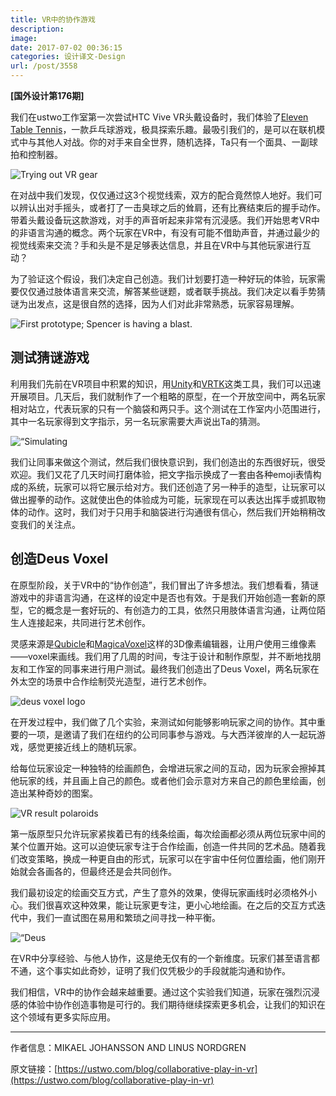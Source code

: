 ```yaml
---
title: VR中的协作游戏
description: 
image: 
date: 2017-07-02 00:36:15
categories: 设计译文-Design
url: /post/3558
---
```


**[国外设计第176期]**

我们在ustwo工作室第一次尝试HTC Vive VR头戴设备时，我们体验了[Eleven Table Tennis](http://www.elevenvr.com/)，一款乒乓球游戏，极具探索乐趣。最吸引我们的，是可以在联机模式中与其他人对战。你的对手来自全世界，随机选择，Ta只有一个面具、一副球拍和控制器。

![Trying out VR gear](https://cdn.victor42.work/posts/2017-07/07-01/P1040746-640x427.jpg)

在对战中我们发现，仅仅通过这3个视觉线索，双方的配合竟然惊人地好。我们可以辨认出对手摇头，或者打了一击臭球之后的耸肩，还有比赛结束后的握手动作。带着头戴设备玩这款游戏，对手的声音听起来非常有沉浸感。我们开始思考VR中的非语言沟通的概念。两个玩家在VR中，有没有可能不借助声音，并通过最少的视觉线索来交流？手和头是不是足够表达信息，并且在VR中与其他玩家进行互动？

为了验证这个假设，我们决定自己创造。我们计划要打造一种好玩的体验，玩家需要仅仅通过肢体语言来交流，解答某些谜题，或者联手挑战。我们决定以看手势猜谜为出发点，这是很自然的选择，因为人们对此非常熟悉，玩家容易理解。

![First prototype; Spencer is having a blast.](https://usweb-cdn.ustwo.com/ustwo-production/uploads/2017/06/waving2.gif)

## 测试猜谜游戏

利用我们先前在VR项目中积累的知识，用[Unity](https://madewith.unity.com/)和[VRTK](https://vrtoolkit.readme.io/)这类工具，我们可以迅速开展项目。几天后，我们就制作了一个粗略的原型，在一个开放空间中，两名玩家相对站立，代表玩家的只有一个脑袋和两只手。这个测试在工作室内小范围进行，其中一名玩家得到文字指示，另一名玩家需要大声说出Ta的猜测。

![“Simulating](https://usweb-cdn.ustwo.com/ustwo-production/uploads/2017/06/shooting2.gif)

我们让同事来做这个测试，然后我们很快意识到，我们创造出的东西很好玩，很受欢迎。我们又花了几天时间打磨体验，把文字指示换成了一套由各种emoji表情构成的系统，玩家可以将它展示给对方。我们还创造了另一种手的造型，让玩家可以做出握拳的动作。这就使出色的体验成为可能，玩家现在可以表达出挥手或抓取物体的动作。这时，我们对于只用手和脑袋进行沟通很有信心，然后我们开始稍稍改变我们的关注点。

## 创造Deus Voxel

在原型阶段，关于VR中的“协作创造”，我们冒出了许多想法。我们想看看，猜谜游戏中的非语言沟通，在这样的设定中是否也有效。于是我们开始创造一套新的原型，它的概念是一套好玩的、有创造力的工具，依然只用肢体语言沟通，让两位陌生人连接起来，共同进行艺术创作。

灵感来源是[Qubicle](http://www.minddesk.com/)和[MagicaVoxel](https://ephtracy.github.io/)这样的3D像素编辑器，让用户使用三维像素——voxel来画线。我们用了几周的时间，专注于设计和制作原型，并不断地找朋友和工作室的同事来进行用户测试。最终我们创造出了Deus Voxel，两名玩家在外太空的场景中合作绘制荧光造型，进行艺术创作。

![deus voxel logo](https://usweb-cdn.ustwo.com/ustwo-production/uploads/2017/06/logo-640x381.jpg)

在开发过程中，我们做了几个实验，来测试如何能够影响玩家之间的协作。其中重要的一项，是邀请了我们在纽约的公司同事参与游戏。与大西洋彼岸的人一起玩游戏，感觉更接近线上的随机玩家。

给每位玩家设定一种独特的绘画颜色，会增进玩家之间的互动，因为玩家会擦掉其他玩家的线，并且画上自己的颜色。或者他们会示意对方来自己的颜色里绘画，创造出某种奇妙的图案。

![VR result polaroids](https://cdn.victor42.work/posts/2017-07/07-01/polaroids_1-640x360.png)

第一版原型只允许玩家紧挨着已有的线条绘画，每次绘画都必须从两位玩家中间的某个位置开始。这可以迫使玩家专注于合作绘画，创造一件共同的艺术品。随着我们改变策略，换成一种更自由的形式，玩家可以在宇宙中任何位置绘画，他们刚开始就会各画各的，但最终还是会共同创作。

我们最初设定的绘画交互方式，产生了意外的效果，使得玩家画线时必须格外小心。我们很喜欢这种效果，能让玩家更专注，更小心地绘画。在之后的交互方式迭代中，我们一直试图在易用和繁琐之间寻找一种平衡。

![“Deus](https://usweb-cdn.ustwo.com/ustwo-production/uploads/2017/06/differentcolors.gif)

在VR中分享经验、与他人协作，这是绝无仅有的一个新维度。玩家们甚至语言都不通，这个事实如此奇妙，证明了我们仅凭极少的手段就能沟通和协作。

我们相信，VR中的协作会越来越重要。通过这个实验我们知道，玩家在强烈沉浸感的体验中协作创造事物是可行的。我们期待继续探索更多机会，让我们的知识在这个领域有更多实际应用。

---

作者信息：MIKAEL JOHANSSON AND LINUS NORDGREN

原文链接：[https://ustwo.com/blog/collaborative-play-in-vr](https://ustwo.com/blog/collaborative-play-in-vr)